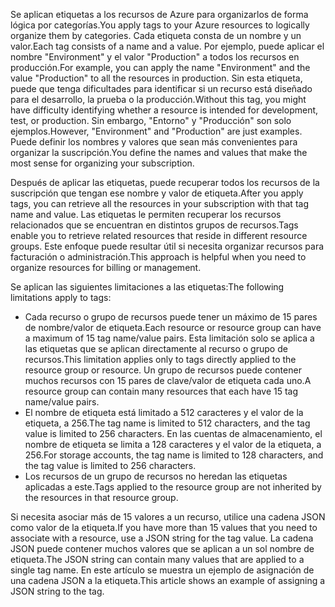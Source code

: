 <span data-ttu-id="74cd1-101">Se aplican etiquetas a los recursos de Azure para organizarlos de forma lógica por categorías.</span><span class="sxs-lookup"><span data-stu-id="74cd1-101">You apply tags to your Azure resources to logically organize them by categories.</span></span> <span data-ttu-id="74cd1-102">Cada etiqueta consta de un nombre y un valor.</span><span class="sxs-lookup"><span data-stu-id="74cd1-102">Each tag consists of a name and a value.</span></span> <span data-ttu-id="74cd1-103">Por ejemplo, puede aplicar el nombre "Environment" y el valor "Production" a todos los recursos en producción.</span><span class="sxs-lookup"><span data-stu-id="74cd1-103">For example, you can apply the name "Environment" and the value "Production" to all the resources in production.</span></span> <span data-ttu-id="74cd1-104">Sin esta etiqueta, puede que tenga dificultades para identificar si un recurso está diseñado para el desarrollo, la prueba o la producción.</span><span class="sxs-lookup"><span data-stu-id="74cd1-104">Without this tag, you might have difficulty identifying whether a resource is intended for development, test, or production.</span></span> <span data-ttu-id="74cd1-105">Sin embargo, "Entorno" y "Producción" son solo ejemplos.</span><span class="sxs-lookup"><span data-stu-id="74cd1-105">However, "Environment" and "Production" are just examples.</span></span> <span data-ttu-id="74cd1-106">Puede definir los nombres y valores que sean más convenientes para organizar la suscripción.</span><span class="sxs-lookup"><span data-stu-id="74cd1-106">You define the names and values that make the most sense for organizing your subscription.</span></span>

<span data-ttu-id="74cd1-107">Después de aplicar las etiquetas, puede recuperar todos los recursos de la suscripción que tengan ese nombre y valor de etiqueta.</span><span class="sxs-lookup"><span data-stu-id="74cd1-107">After you apply tags, you can retrieve all the resources in your subscription with that tag name and value.</span></span> <span data-ttu-id="74cd1-108">Las etiquetas le permiten recuperar los recursos relacionados que se encuentran en distintos grupos de recursos.</span><span class="sxs-lookup"><span data-stu-id="74cd1-108">Tags enable you to retrieve related resources that reside in different resource groups.</span></span> <span data-ttu-id="74cd1-109">Este enfoque puede resultar útil si necesita organizar recursos para facturación o administración.</span><span class="sxs-lookup"><span data-stu-id="74cd1-109">This approach is helpful when you need to organize resources for billing or management.</span></span>

<span data-ttu-id="74cd1-110">Se aplican las siguientes limitaciones a las etiquetas:</span><span class="sxs-lookup"><span data-stu-id="74cd1-110">The following limitations apply to tags:</span></span>

* <span data-ttu-id="74cd1-111">Cada recurso o grupo de recursos puede tener un máximo de 15 pares de nombre/valor de etiqueta.</span><span class="sxs-lookup"><span data-stu-id="74cd1-111">Each resource or resource group can have a maximum of 15 tag name/value pairs.</span></span> <span data-ttu-id="74cd1-112">Esta limitación solo se aplica a las etiquetas que se aplican directamente al recurso o grupo de recursos.</span><span class="sxs-lookup"><span data-stu-id="74cd1-112">This limitation applies only to tags directly applied to the resource group or resource.</span></span> <span data-ttu-id="74cd1-113">Un grupo de recursos puede contener muchos recursos con 15 pares de clave/valor de etiqueta cada uno.</span><span class="sxs-lookup"><span data-stu-id="74cd1-113">A resource group can contain many resources that each have 15 tag name/value pairs.</span></span> 
* <span data-ttu-id="74cd1-114">El nombre de etiqueta está limitado a 512 caracteres y el valor de la etiqueta, a 256.</span><span class="sxs-lookup"><span data-stu-id="74cd1-114">The tag name is limited to 512 characters, and the tag value is limited to 256 characters.</span></span> <span data-ttu-id="74cd1-115">En las cuentas de almacenamiento, el nombre de etiqueta se limita a 128 caracteres y el valor de la etiqueta, a 256.</span><span class="sxs-lookup"><span data-stu-id="74cd1-115">For storage accounts, the tag name is limited to 128 characters, and the tag value is limited to 256 characters.</span></span>
* <span data-ttu-id="74cd1-116">Los recursos de un grupo de recursos no heredan las etiquetas aplicadas a este.</span><span class="sxs-lookup"><span data-stu-id="74cd1-116">Tags applied to the resource group are not inherited by the resources in that resource group.</span></span> 

<span data-ttu-id="74cd1-117">Si necesita asociar más de 15 valores a un recurso, utilice una cadena JSON como valor de la etiqueta.</span><span class="sxs-lookup"><span data-stu-id="74cd1-117">If you have more than 15 values that you need to associate with a resource, use a JSON string for the tag value.</span></span> <span data-ttu-id="74cd1-118">La cadena JSON puede contener muchos valores que se aplican a un sol nombre de etiqueta.</span><span class="sxs-lookup"><span data-stu-id="74cd1-118">The JSON string can contain many values that are applied to a single tag name.</span></span> <span data-ttu-id="74cd1-119">En este artículo se muestra un ejemplo de asignación de una cadena JSON a la etiqueta.</span><span class="sxs-lookup"><span data-stu-id="74cd1-119">This article shows an example of assigning a JSON string to the tag.</span></span>